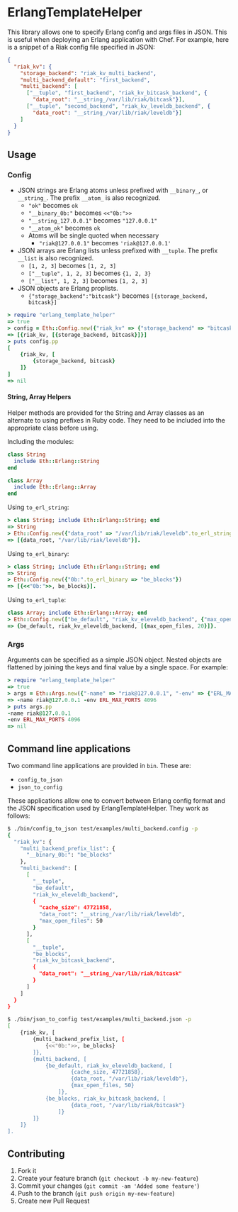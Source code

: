 # ErlangTemplateHelper

This library allows one to specify Erlang config and args files in JSON. This is
useful when deploying an Erlang application with Chef. For example, here is a
snippet of a Riak config file specified in JSON:

```json
{
  "riak_kv": {
    "storage_backend": "riak_kv_multi_backend",
    "multi_backend_default": "first_backend",
    "multi_backend": [
      ["__tuple", "first_backend", "riak_kv_bitcask_backend", {
        "data_root": "__string_/var/lib/riak/bitcask"}],
      ["__tuple", "second_backend", "riak_kv_leveldb_backend", {
        "data_root": "__string_/var/lib/riak/leveldb"}]
    ]
  }
}
```

## Usage

### Config

* JSON strings are Erlang atoms unless prefixed with `__binary_`, or 
  `__string_`. The prefix `__atom_` is also recognized.
  * `"ok"` becomes `ok`
  * `"__binary_0b:"` becomes `<<"0b:">>`
  * `"__string_127.0.0.1"` becomes `"127.0.0.1"`
  * `"__atom_ok"` becomes `ok`
  * Atoms will be single quoted when necessary
     * `"riak@127.0.0.1"` becomes `'riak@127.0.0.1'`
* JSON arrays are Erlang lists unless prefixed with `__tuple`. The prefix 
  `__list` is also recognized.
  * `[1, 2, 3]` becomes `[1, 2, 3]`
  * `["__tuple", 1, 2, 3]` becomes `{1, 2, 3}`
  * `["__list", 1, 2, 3]` becomes `[1, 2, 3]`
* JSON objects are Erlang proplists.
  * `{"storage_backend":"bitcask"}` becomes `[{storage_backend, bitcask}]`

```ruby
> require "erlang_template_helper"
=> true
> config = Eth::Config.new({"riak_kv" => {"storage_backend" => "bitcask"}})
=> [{riak_kv, [{storage_backend, bitcask}]}]
> puts config.pp
[
	{riak_kv, [
		{storage_backend, bitcask}
	]}
]
=> nil
```

#### String, Array Helpers

Helper methods are provided for the String and Array classes as an alternate to
using prefixes in Ruby code. They need to be included into the appropriate
class before using.

Including the modules:

```ruby
class String
  include Eth::Erlang::String
end

class Array
  include Eth::Erlang::Array
end
```

Using `to_erl_string`:

```ruby
> class String; include Eth::Erlang::String; end
=> String
> Eth::Config.new({"data_root" => "/var/lib/riak/leveldb".to_erl_string})
=> [{data_root, "/var/lib/riak/leveldb"}].
```

Using `to_erl_binary`:

```ruby
> class String; include Eth::Erlang::String; end
=> String
> Eth::Config.new({"0b:".to_erl_binary => "be_blocks"})
=> [{<<"0b:">>, be_blocks}].
```

Using `to_erl_tuple`:

```ruby
class Array; include Eth::Erlang::Array; end
> Eth::Config.new(["be_default", "riak_kv_eleveldb_backend", {"max_open_files" => 20}].to_erl_tuple)
=> {be_default, riak_kv_eleveldb_backend, [{max_open_files, 20}]}.
```

### Args

Arguments can be specified as a simple JSON object. Nested objects are flattened
by joining the keys and final value by a single space. For example:

```ruby
> require "erlang_template_helper"
=> true
> args = Eth::Args.new({"-name" => "riak@127.0.0.1", "-env" => {"ERL_MAX_PORTS" => 4096}})
=> -name riak@127.0.0.1 -env ERL_MAX_PORTS 4096
> puts args.pp
-name riak@127.0.0.1
-env ERL_MAX_PORTS 4096
=> nil
```

## Command line applications

Two command line applications are provided in `bin`. These are:

* `config_to_json`
* `json_to_config`

These applications allow one to convert between Erlang config format and the 
JSON specification used by ErlangTemplateHelper. They work as follows:

```bash
$ ./bin/config_to_json test/examples/multi_backend.config -p
{
  "riak_kv": {
    "multi_backend_prefix_list": {
      "__binary_0b:": "be_blocks"
    },
    "multi_backend": [
      [
        "__tuple",
        "be_default",
        "riak_kv_eleveldb_backend",
        {
          "cache_size": 47721858,
          "data_root": "__string_/var/lib/riak/leveldb",
          "max_open_files": 50
        }
      ],
      [
        "__tuple",
        "be_blocks",
        "riak_kv_bitcask_backend",
        {
          "data_root": "__string_/var/lib/riak/bitcask"
        }
      ]
    ]
  }
}
```

```bash
$ ./bin/json_to_config test/examples/multi_backend.json -p  
[
	{riak_kv, [
		{multi_backend_prefix_list, [
			{<<"0b:">>, be_blocks}
		]}, 
		{multi_backend, [
			{be_default, riak_kv_eleveldb_backend, [
					{cache_size, 47721858}, 
					{data_root, "/var/lib/riak/leveldb"}, 
					{max_open_files, 50}
				]}, 
			{be_blocks, riak_kv_bitcask_backend, [
					{data_root, "/var/lib/riak/bitcask"}
				]}
		]}
	]}
].
```

## Contributing

1. Fork it
2. Create your feature branch (`git checkout -b my-new-feature`)
3. Commit your changes (`git commit -am 'Added some feature'`)
4. Push to the branch (`git push origin my-new-feature`)
5. Create new Pull Request

